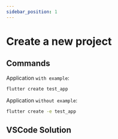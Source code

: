 ```yaml
---
sidebar_position: 1
---
```


# Create a new project

## Commands

Application `with example`:

```bash
flutter create test_app
```

Application `without example`:

```bash
flutter create -e test_app
```

## VSCode Solution
